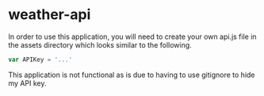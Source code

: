 # weather-api

In order to use this application, you will need to create your own api.js file in the assets directory which looks similar to the following. 

```javaScript
var APIKey = '...'
```
This application is not functional as is due to having to use gitignore to hide my API key. 